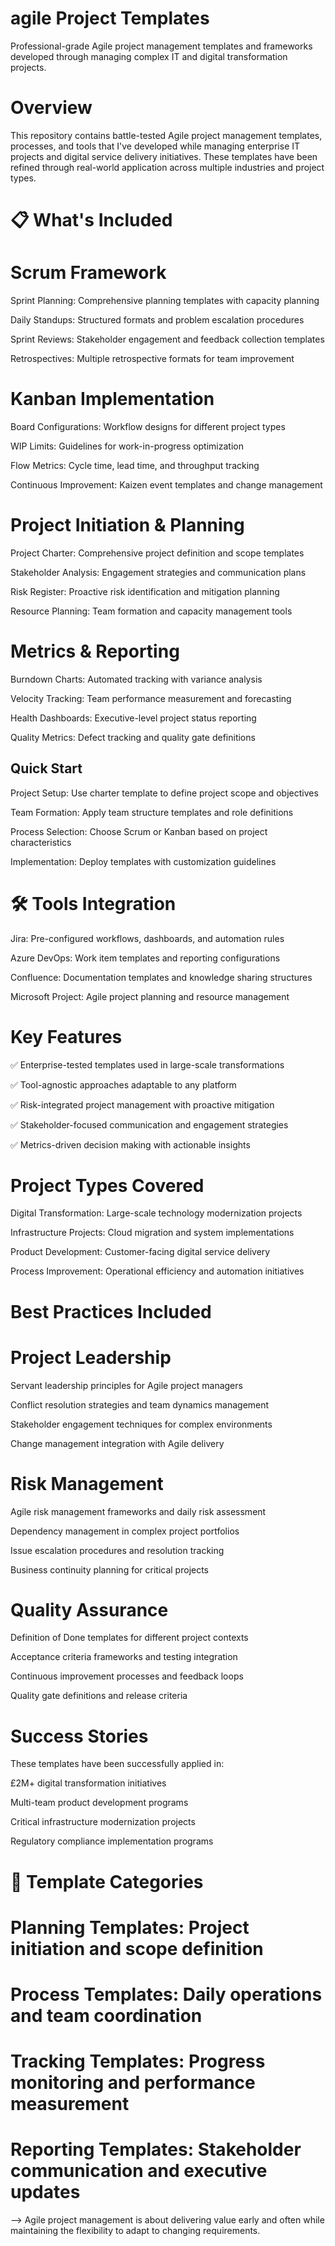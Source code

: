 # agile Project Templates
Professional-grade Agile project management templates and frameworks developed through managing complex IT and digital transformation projects.

# Overview
This repository contains battle-tested Agile project management templates, processes, and tools that I've developed while managing enterprise IT projects and digital service delivery initiatives. These templates have been refined through real-world application across multiple industries and project types.

# 📋 What's Included
# Scrum Framework

Sprint Planning: Comprehensive planning templates with capacity planning

Daily Standups: Structured formats and problem escalation procedures

Sprint Reviews: Stakeholder engagement and feedback collection templates

Retrospectives: Multiple retrospective formats for team improvement

# Kanban Implementation

Board Configurations: Workflow designs for different project types

WIP Limits: Guidelines for work-in-progress optimization

Flow Metrics: Cycle time, lead time, and throughput tracking

Continuous Improvement: Kaizen event templates and change management

# Project Initiation & Planning

Project Charter: Comprehensive project definition and scope templates

Stakeholder Analysis: Engagement strategies and communication plans

Risk Register: Proactive risk identification and mitigation planning

Resource Planning: Team formation and capacity management tools

# Metrics & Reporting

Burndown Charts: Automated tracking with variance analysis

Velocity Tracking: Team performance measurement and forecasting

Health Dashboards: Executive-level project status reporting

Quality Metrics: Defect tracking and quality gate definitions

## Quick Start

Project Setup: Use charter template to define project scope and objectives

Team Formation: Apply team structure templates and role definitions

Process Selection: Choose Scrum or Kanban based on project characteristics

Implementation: Deploy templates with customization guidelines

# 🛠️ Tools Integration

Jira: Pre-configured workflows, dashboards, and automation rules

Azure DevOps: Work item templates and reporting configurations

Confluence: Documentation templates and knowledge sharing structures

Microsoft Project: Agile project planning and resource management


# Key Features

✅ Enterprise-tested templates used in large-scale transformations

✅ Tool-agnostic approaches adaptable to any platform

✅ Risk-integrated project management with proactive mitigation

✅ Stakeholder-focused communication and engagement strategies

✅ Metrics-driven decision making with actionable insights

# Project Types Covered

Digital Transformation: Large-scale technology modernization projects

Infrastructure Projects: Cloud migration and system implementations

Product Development: Customer-facing digital service delivery

Process Improvement: Operational efficiency and automation initiatives

# Best Practices Included
# Project Leadership

Servant leadership principles for Agile project managers

Conflict resolution strategies and team dynamics management

Stakeholder engagement techniques for complex environments

Change management integration with Agile delivery

# Risk Management

Agile risk management frameworks and daily risk assessment

Dependency management in complex project portfolios

Issue escalation procedures and resolution tracking

Business continuity planning for critical projects

# Quality Assurance

Definition of Done templates for different project contexts

Acceptance criteria frameworks and testing integration

Continuous improvement processes and feedback loops

Quality gate definitions and release criteria

# Success Stories

These templates have been successfully applied in:

£2M+ digital transformation initiatives

Multi-team product development programs

Critical infrastructure modernization projects

Regulatory compliance implementation programs

# 📄 Template Categories

# Planning Templates: Project initiation and scope definition
# Process Templates: Daily operations and team coordination
# Tracking Templates: Progress monitoring and performance measurement
# Reporting Templates: Stakeholder communication and executive updates


--> Agile project management is about delivering value early and often while maintaining the flexibility to adapt to changing requirements.
